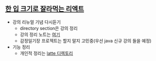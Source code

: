 [한 입 크기로 잘라먹는 리엑트](https://inf.run/N9fZn)
---
- 강의 리뉴얼 기념 다시듣기
  - directory section은 강의 정리
  - 강의 정리 노트는 [여기](note)
  - 감정일기장 프로젝트는 할지 말지 고민중(우선 java 신규 강의 들을 예정)
- 기능 정리
  - 개인적 정리는 [latte 디렉토리](Latte)